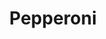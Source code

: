 ---
title: Pepperoni
description:
price_s: "8"
price_l: "10"
price_lg: ""
weight: "4"
hidden: true
---